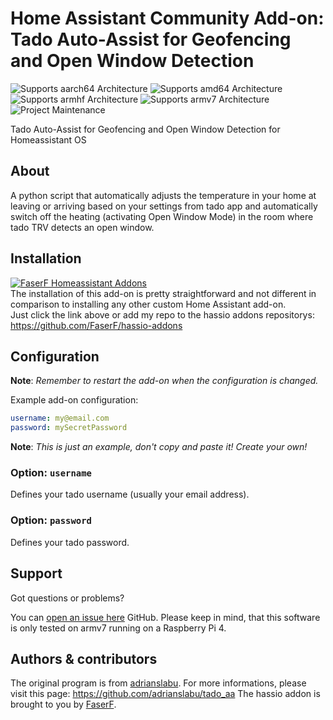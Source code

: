 # Home Assistant Community Add-on: Tado Auto-Assist for Geofencing and Open Window Detection
![Supports aarch64 Architecture][aarch64-shield] ![Supports amd64 Architecture][amd64-shield] ![Supports armhf Architecture][armhf-shield] ![Supports armv7 Architecture][armv7-shield]
![Project Maintenance][maintenance-shield]

Tado Auto-Assist for Geofencing and Open Window Detection for Homeassistant OS

## About

A python script that automatically adjusts the temperature in your home at leaving or arriving based on your settings from tado app and automatically switch off the heating (activating Open Window Mode) in the room where tado TRV detects an open window.

## Installation

[![FaserF Homeassistant Addons](https://my.home-assistant.io/badges/supervisor_add_addon_repository.svg)](https://my.home-assistant.io/redirect/supervisor_add_addon_repository/?repository_url=https%3A%2F%2Fgithub.com%2FFaserF%2Fhassio-addons)
<br />
The installation of this add-on is pretty straightforward and not different in comparison to installing any other custom Home Assistant add-on.<br />
Just click the link above or add my repo to the hassio addons repositorys: <https://github.com/FaserF/hassio-addons>

## Configuration

**Note**: _Remember to restart the add-on when the configuration is changed._

Example add-on configuration:

```yaml
username: my@email.com
password: mySecretPassword
```

**Note**: _This is just an example, don't copy and paste it! Create your own!_

### Option: `username`

Defines your tado username (usually your email address).

### Option: `password`

Defines your tado password.

## Support

Got questions or problems?

You can [open an issue here][issue] GitHub.
Please keep in mind, that this software is only tested on armv7 running on a Raspberry Pi 4.

## Authors & contributors

The original program is from [adrianslabu]. For more informations, please visit this page: <https://github.com/adrianslabu/tado_aa>
The hassio addon is brought to you by [FaserF].

[maintenance-shield]: https://img.shields.io/maintenance/yes/2023.svg
[aarch64-shield]: https://img.shields.io/badge/aarch64-yes-green.svg
[amd64-shield]: https://img.shields.io/badge/amd64-yes-green.svg
[armhf-shield]: https://img.shields.io/badge/armhf-yes-green.svg
[armv7-shield]: https://img.shields.io/badge/armv7-yes-green.svg
[FaserF]: https://github.com/FaserF/
[issue]: https://github.com/FaserF/hassio-addons/issues
[adrianslabu]: https://github.com/adrianslabu